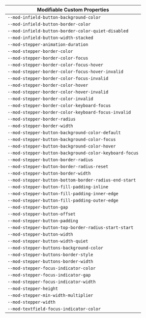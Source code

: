 | Modifiable Custom Properties                           |
| ------------------------------------------------------ |
| `--mod-infield-button-background-color`                |
| `--mod-infield-button-border-color`                    |
| `--mod-infield-button-border-color-quiet-disabled`     |
| `--mod-infield-button-width-stacked`                   |
| `--mod-stepper-animation-duration`                     |
| `--mod-stepper-border-color`                           |
| `--mod-stepper-border-color-focus`                     |
| `--mod-stepper-border-color-focus-hover`               |
| `--mod-stepper-border-color-focus-hover-invalid`       |
| `--mod-stepper-border-color-focus-invalid`             |
| `--mod-stepper-border-color-hover`                     |
| `--mod-stepper-border-color-hover-invalid`             |
| `--mod-stepper-border-color-invalid`                   |
| `--mod-stepper-border-color-keyboard-focus`            |
| `--mod-stepper-border-color-keyboard-focus-invalid`    |
| `--mod-stepper-border-radius`                          |
| `--mod-stepper-border-width`                           |
| `--mod-stepper-button-background-color-default`        |
| `--mod-stepper-button-background-color-focus`          |
| `--mod-stepper-button-background-color-hover`          |
| `--mod-stepper-button-background-color-keyboard-focus` |
| `--mod-stepper-button-border-radius`                   |
| `--mod-stepper-button-border-radius-reset`             |
| `--mod-stepper-button-border-width`                    |
| `--mod-stepper-button-bottom-border-radius-end-start`  |
| `--mod-stepper-button-fill-padding-inline`             |
| `--mod-stepper-button-fill-padding-inner-edge`         |
| `--mod-stepper-button-fill-padding-outer-edge`         |
| `--mod-stepper-button-gap`                             |
| `--mod-stepper-button-offset`                          |
| `--mod-stepper-button-padding`                         |
| `--mod-stepper-button-top-border-radius-start-start`   |
| `--mod-stepper-button-width`                           |
| `--mod-stepper-button-width-quiet`                     |
| `--mod-stepper-buttons-background-color`               |
| `--mod-stepper-buttons-border-style`                   |
| `--mod-stepper-buttons-border-width`                   |
| `--mod-stepper-focus-indicator-color`                  |
| `--mod-stepper-focus-indicator-gap`                    |
| `--mod-stepper-focus-indicator-width`                  |
| `--mod-stepper-height`                                 |
| `--mod-stepper-min-width-multiplier`                   |
| `--mod-stepper-width`                                  |
| `--mod-textfield-focus-indicator-color`                |
